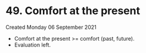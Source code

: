 # 49. Comfort at the present
Created Monday 06 September 2021


* Comfort at the present >= comfort (past, future).
* Evaluation left.


